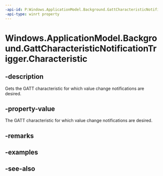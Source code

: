 ----api-id: P:Windows.ApplicationModel.Background.GattCharacteristicNotificationTrigger.Characteristic
-api-type: winrt property
---<!-- Property syntaxpublic Windows.Devices.Bluetooth.GenericAttributeProfile.GattCharacteristic Characteristic { get; }--># Windows.ApplicationModel.Background.GattCharacteristicNotificationTrigger.Characteristic## -descriptionGets the GATT characteristic for which value change notifications are desired.## -property-valueThe GATT characteristic for which value change notifications are desired.## -remarks## -examples## -see-also